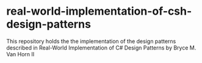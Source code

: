 # real-world-implementation-of-csh-design-patterns
This repository holds the the implementation of the design patterns described in Real-World Implementation of C# Design Patterns by Bryce M. Van Horn II
